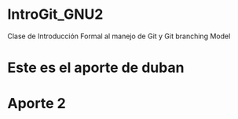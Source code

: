 # IntroGit_GNU2
Clase de Introducción Formal al manejo de Git y Git branching Model

# Este es el aporte de duban

# Aporte 2